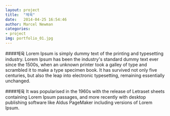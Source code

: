 ```yaml
---
layout: project
title:  "체육"
date:   2014-04-25 16:54:46
author: Marcel Newman
categories:
- project
img: portfolio_01.jpg
---
```

####체육
Lorem Ipsum is simply dummy text of the printing and typesetting industry. Lorem Ipsum has been the industry's standard dummy text ever since the 1500s, when an unknown printer took a galley of type and scrambled it to make a type specimen book. It has survived not only five centuries, but also the leap into electronic typesetting, remaining essentially unchanged.

####체육
It was popularised in the 1960s with the release of Letraset sheets containing Lorem Ipsum passages, and more recently with desktop publishing software like Aldus PageMaker including versions of Lorem Ipsum.
